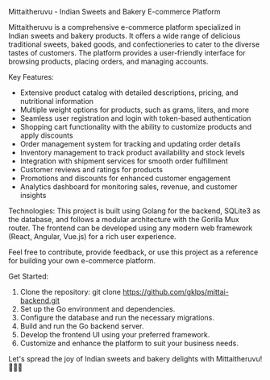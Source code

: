 Mittaitheruvu - Indian Sweets and Bakery E-commerce Platform

Mittaitheruvu is a comprehensive e-commerce platform specialized in Indian sweets and bakery products. It offers a wide range of delicious traditional sweets, baked goods, and confectioneries to cater to the diverse tastes of customers. The platform provides a user-friendly interface for browsing products, placing orders, and managing accounts.

Key Features:
- Extensive product catalog with detailed descriptions, pricing, and nutritional information
- Multiple weight options for products, such as grams, liters, and more
- Seamless user registration and login with token-based authentication
- Shopping cart functionality with the ability to customize products and apply discounts
- Order management system for tracking and updating order details
- Inventory management to track product availability and stock levels
- Integration with shipment services for smooth order fulfillment
- Customer reviews and ratings for products
- Promotions and discounts for enhanced customer engagement
- Analytics dashboard for monitoring sales, revenue, and customer insights

Technologies:
This project is built using Golang for the backend, SQLite3 as the database, and follows a modular architecture with the Gorilla Mux router. The frontend can be developed using any modern web framework (React, Angular, Vue.js) for a rich user experience.

Feel free to contribute, provide feedback, or use this project as a reference for building your own e-commerce platform.

Get Started:
1. Clone the repository: git clone https://github.com/gklps/mittai-backend.git
2. Set up the Go environment and dependencies.
3. Configure the database and run the necessary migrations.
4. Build and run the Go backend server.
5. Develop the frontend UI using your preferred framework.
6. Customize and enhance the platform to suit your business needs.

Let's spread the joy of Indian sweets and bakery delights with Mittaitheruvu! 🍪🍩🎂
